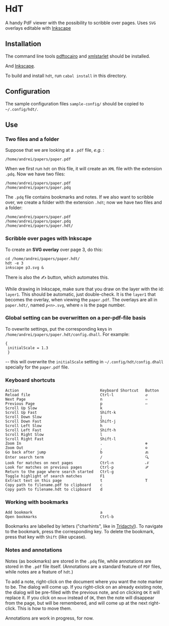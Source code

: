 HdT
===

A handy PdF viewer with the possibility to scribble over pages.
Uses `SVG` overlays editable with [Inkscape](https://inkscape.org/)

Installation
------------

The command line tools [pdftocairo](https://manpages.debian.org/bookworm/poppler-utils/pdftocairo.1.en.html) and
[xmlstarlet](https://en.wikipedia.org/wiki/XMLStarlet) should be installed.

And [Inkscape](https://inkscape.org/).

To build and install `hdt`, run `cabal install` in this directory.

Configuration
-------------

The sample configuration files `sample-config/` should be copied to `~/.config/hdt/`.


Use
---

### Two files and a folder

Suppose that we are looking at a `.pdf` file, _e.g._ :

    /home/andrei/papers/paper.pdf

When we first run `hdt` on this file, it will create an `XML` file with the extension `.pdq`. Now we have two files:

    /home/andrei/papers/paper.pdf
    /home/andrei/papers/paper.pdq

The `.pdq` file contains bookmarks and notes. If we also want to scribble over, we create a folder with the extension `.hdt`;
now we have two files and a folder:

    /home/andrei/papers/paper.pdf
    /home/andrei/papers/paper.pdq
    /home/andrei/papers/paper.hdt/

### Scribble over pages with Inkscape

To create an __SVG overlay__ over page 3, do this:

    cd /home/andrei/papers/paper.hdt/
    hdt -e 3
    inkscape p3.svg &

There is also the ✍ button, which automates this.

While drawing in Inkscape, make sure that you draw on the layer with the id: `layer1`. This should be automatic, just double-check.
It is the `layer1` that becomes the overlay, when viewing the `paper.pdf`.
The overlays are all in `paper.hdt/`, named `p<n>.svg`, where `n` is the page number.

### Global setting can be overwritten on a per-pdf-file basis

To ovewrite settings, put the corresponding keys in  `/home/andrei/papers/paper.hdt/config.dhall`. For example:

    {
     initialScale = 1.3
     }

-- this will overwrite the `initialScale` setting in `~/.config/hdt/config.dhall` specially for the `paper.pdf` file.

### Keyboard shortcuts

    Action                                    Keyboard Shortcut   Button
    Reload file                               Ctrl-l              ↺
    Next Page                                 n                   ⇨
    Previous Page                             p                   ⇦
    Scroll Up Slow                            k
    Scroll Up Fast                            Shift-k
    Scroll Down Slow                          j
    Scroll Down Fast                          Shift-j
    Scroll Left Slow                          h
    Scroll Left Fast                          Shift-h
    Scroll Right Slow                         l
    Scroll Right Fast                         Shift-l
    Zoom In                                   .                   ⊕
    Zoom Out                                  ,                   ⊖
    Go back after jump                        b                   🔙
    Enter search term                         /                   🔍
    Look for matches on next pages            Ctrl-n              𝒩
    Look for matches on previous pages        Ctrl-p              𝒫
    Return to the page where search started   Ctrl-g
    Toggle highlight of search matches        F1
    Extract text on this page                 t                   T
    Copy path to filename.pdf to clipboard    c
    Copy path to filename.hdt to clipboard    d

### Working with bookmarks

    Add bookmark                              a
    Open bookmarks                            Ctrl-b

Bookmarks are labelled by letters ("charhints", like in [Tridactyl](https://addons.mozilla.org/en-US/firefox/addon/tridactyl-vim/)).
To navigate to the bookmark, press the corresponding key. To delete the bookmark, press that key with `Shift` (like upcase).

### Notes and annotations

Notes (as bookmarks) are stored in the `.pdq` file, while annotations are stored in the `.pdf` file itself.
(Annotations are a standard feature of `PDF` files, while notes are a feature of `hdt`.)

To add a note, right-click on the document where you want the note marker to be. The dialog will come up.
If you right-click on an already existing note, the dialog will be pre-filled with the previous note, 
and on clicking `OK` it will replace it. If you click on `move` instead of `OK`, then the note will disappear from the page,
but will be remembered, and will come up at the next right-click. This is how to move them.

Annotations are work in progress, for now.
